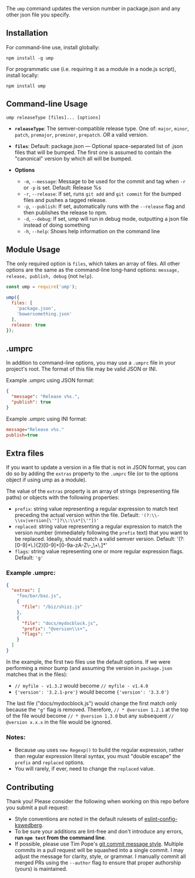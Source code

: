 The `ump` command updates the version number in package.json and any other json file you specify.

## Installation

For command-line use, install globally:

`npm install -g ump`

For programmatic use (i.e. requiring it as a module in a node.js script), install locally:

`npm install ump`

## Command-line Usage

`ump releaseType [files]... [options]`

* **`releaseType`**: The semver-compatible release type. One of: `major`, `minor`, `patch`, `premajor`, `preminor`, `prepatch`. *OR* a valid version.
* **`files`**: Default: package.json — Optional space-separated list of .json files that will be bumped. The first one is assumed to contain the "canonical" version by which all will be bumped.

* **Options**
    * `-m`, `--message`:      Message to be used for the commit and tag when `-r` or `-p` is set. Default: Release %s
    * `-r`, `--release`:      If set, runs `git add` and `git commit` for the bumped files and pushes a tagged release.
    * `-p`, `--publish`:      If set, automatically runs with the `--release` flag and then publishes the release to npm.
    * `-d`, `--debug`:        If set, ump will run in debug mode, outputting a json file instead of doing something
    * `-h`, `--help`:         Shows help information on the command line

## Module Usage

The only required option is `files`, which takes an array of files. All other options are the same as the command-line long-hand options: `message, release, publish, debug` (not `help`).

```js
const ump = require('ump');

ump({
  files: [
    'package.json',
    'bowersomething.json'
  ],
  release: true
});

```

## .umprc

In addition to command-line options, you may use a `.umprc` file in your project's root. The format of this file may be valid JSON or INI.

Example .umprc using JSON format:

```json
{
  "message": "Release v%s.",
  "publish": true
}
```

Example .umprc using INI format:

```ini
message="Release v%s."
publish=true
```

## Extra files

If you want to update a version in a file that is not in JSON format, you can do so by adding the `extras` property to the `.umprc` file (or to the options object if using ump as a module).

The value of the `extras` property is an array of strings (representing file paths) or objects with the following properties:

* `prefix`: string value representing a regular expression to match text preceding the actual version within the file. Default: `'(?:\\-\\sv|version[\'"]?\\:\\s*[\'"])'`
* `replaced`: string value representing a regular expression to match the version number (immediately following the `prefix` text) that you want to be replaced. Ideally, should match a valid semver version. Default: '(?:[0-9]+\\.){2}[0-9]+[0-9a-zA-Z\\-_\\+\\.]*'
* `flags`: string value representing one or more regular expression flags. Default: `'g'`


### Example .umprc:

```json
{
  "extras": [
    "foo/bar/baz.js",
    {
      "file": "/biz/shizz.js"
    },
    {
      "file": "docs/mydocblock.js",
      "prefix": "@version\\s+",
      "flags": ""
    }
  ]
}
```

In the example, the first two files use the default options. If we were performing a minor bump (and assuming the version in `package.json` matches that in the files):
* `// myfile - v1.3.2` would become `// myfile - v1.4.0`
* `{'version': '3.2.1-pre'}` would become `{'version': '3.3.0'}`

The last file ("docs/mydocblock.js") would change the first match only because the `"g"` flag is removed. Therefore, `// * @version 1.2.1` at the top of the file would become `// * @version 1.3.0` but any subsequent `// @version x.x.x` in the file would be ignored.

### Notes:

* Because `ump` uses `new Regexp()` to build the regular expression, rather than regular expression literal syntax, you must "double escape" the `prefix` and `replaced` options.
* You will rarely, if ever, need to change the `replaced` value.

## Contributing

Thank you! Please consider the following when working on this repo before you submit a pull request:

* Style conventions are noted in the default rulesets of [eslint-config-kswedberg](https://github.com/kswedberg/eslint-config-kswedberg).
* To be sure your additions are lint-free and don't introduce any errors, **run `npm test` from the command line**.
* If possible, please use Tim Pope's [git commit message style](http://tbaggery.com/2008/04/19/a-note-about-git-commit-messages.html). Multiple commits in a pull request will be squashed into a single commit. I may adjust the message for clarity, style, or grammar. I manually commit all merged PRs using the `--author` flag to ensure that proper authorship (yours) is maintained.
